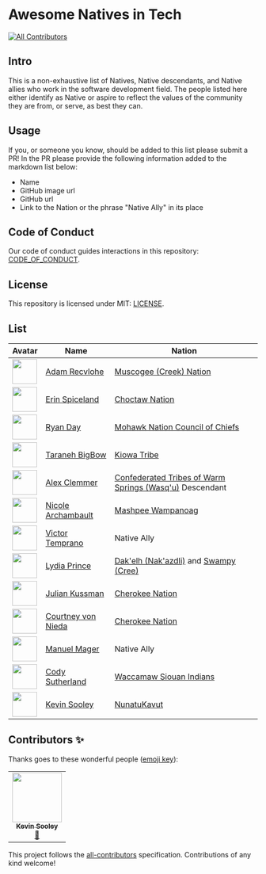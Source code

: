 # Awesome Natives in Tech
<!-- ALL-CONTRIBUTORS-BADGE:START - Do not remove or modify this section -->
[![All Contributors](https://img.shields.io/badge/all_contributors-1-orange.svg?style=flat-square)](#contributors-)
<!-- ALL-CONTRIBUTORS-BADGE:END -->

## Intro

This is a non-exhaustive list of Natives, Native descendants, and Native allies who work in the software development field. The people listed here either identify as Native or aspire to reflect the values of the community they are from, or serve, as best they can.

## Usage

If you, or someone you know, should be added to this list please submit a PR! In the PR please provide the following information added to the markdown list below:

- Name
- GitHub image url
- GitHub url
- Link to the Nation or the phrase "Native Ally" in its place

## Code of Conduct

Our code of conduct guides interactions in this repository: [CODE_OF_CONDUCT](CODE_OF_CONDUCT.md).

## License

This repository is licensed under MIT: [LICENSE](LICENSE).

## List

| Avatar                                                                       | Name                                                    | Nation                                                                                                                      |
| ---------------------------------------------------------------------------- | ------------------------------------------------------- | --------------------------------------------------------------------------------------------------------------------------- |
| <img src="https://avatars3.githubusercontent.com/u/9747933?v=4" width=50 />  | [Adam Recvlohe](https://github.com/arecvlohe)           | [Muscogee (Creek) Nation](https://www.mcn-nsn.gov/)                                                                         |
| <img src="https://avatars3.githubusercontent.com/u/467627?v=4" width=50 />   | [Erin Spiceland](https://github.com/erinspice)          | [Choctaw Nation](https://www.choctawnation.com/)                                                                            |
| <img src="https://avatars2.githubusercontent.com/u/119903?v=4" width=50 />   | [Ryan Day](https://github.com/soldair)                  | [Mohawk Nation Council of Chiefs](http://www.mohawknation.org/)                                                             |
| <img src="https://avatars2.githubusercontent.com/u/16637207?v=4" width=50 /> | [Taraneh BigBow](https://github.com/tarzioo)            | [Kiowa Tribe](https://kiowatribe.org/)                                                                                      |
| <img  src="https://avatars1.githubusercontent.com/u/1409156?v=4" width=50 /> | [Alex Clemmer](https://github.com/hausdorff)            | [Confederated Tribes of Warm Springs (Wasq'u)](https://warmsprings-nsn.gov/) Descendant                                     |
| <img src="https://avatars1.githubusercontent.com/u/9629373?v=4" width=50 />  | [Nicole Archambault](http://www.github.com/lavieencode) | [Mashpee Wampanoag](https://mashpeewampanoagtribe-nsn.gov/)                                                                 |
| <img src="https://avatars2.githubusercontent.com/u/3577743?v=4" width=50 />  | [Victor Temprano](https://github.com/tempranova)        | Native Ally                                                                                                                 |
| <img src="https://avatars3.githubusercontent.com/u/39611299?v=4" width=50 /> | [Lydia Prince](http://github.com/kooki-mooki)           | [Dak'elh (Nak'azdli)](https://nakazdli.wordpress.com/) and [Swampy (Cree)](http://www.ktc.ca/up-coming-events/bunibonibee/) |
| <img src="https://avatars2.githubusercontent.com/u/305978?v=4" width=50 />   | [Julian Kussman](https://github.com/jkuss)              | [Cherokee Nation](https://www.cherokee.org/)                                                                                |
| <img src="https://avatars2.githubusercontent.com/u/3605492?v=4" width=50 />  | [Courtney von Nieda](http://www.github.com/cjv)         | [Cherokee Nation](https://www.cherokee.org/)                                                                                |
| <img src="https://avatars2.githubusercontent.com/u/457373?v=4" width=50 />   | [Manuel Mager](https://github.com/pywirrarika)          | Native Ally                                                                                                                 |
| <img src="https://avatars2.githubusercontent.com/u/2897567?v=4" width=50 />  | [Cody Sutherland](https://github.com/csutherl)          | [Waccamaw Siouan Indians](https://waccamaw-siouan.net/)                                                                     |
| <img src="https://avatars1.githubusercontent.com/u/1896845?v=4" width=50 />  | [Kevin Sooley](https://github.com/Kevtron)              | [NunatuKavut](http://www.nunatukavut.ca/)                                                                                   |

## Contributors ✨

Thanks goes to these wonderful people ([emoji key](https://allcontributors.org/docs/en/emoji-key)):

<!-- ALL-CONTRIBUTORS-LIST:START - Do not remove or modify this section -->
<!-- prettier-ignore-start -->
<!-- markdownlint-disable -->
<table>
  <tr>
    <td align="center"><a href="https://github.com/Kevtron"><img src="https://avatars2.githubusercontent.com/u/1896845?v=4" width="100px;" alt=""/><br /><sub><b>Kevin Sooley</b></sub></a><br /><a href="https://github.com/nativesintech/awesome-natives-in-tech/commits?author=Kevtron" title="Documentation">📖</a></td>
  </tr>
</table>

<!-- markdownlint-enable -->
<!-- prettier-ignore-end -->
<!-- ALL-CONTRIBUTORS-LIST:END -->

This project follows the [all-contributors](https://github.com/all-contributors/all-contributors) specification. Contributions of any kind welcome!